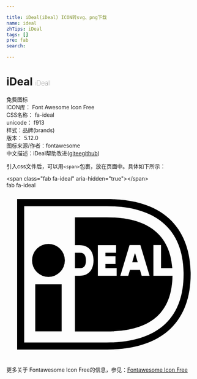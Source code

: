 ```yaml
---

title: iDeal(iDeal) ICON转svg、png下载
name: ideal
zhTips: iDeal
tags: []
pre: fab
search: 

---
```


# iDeal  <small style="font-size: 60%;font-weight: 100">iDeal</small>


<div class="detail-page">
<p>
<span><span class="badge-success badge">免费图标</span> </span>
<br/>
<span>
ICON库：
<span class="badge-secondary badge">Font Awesome Icon Free</span> 
</span>
<br/>
<span>
CSS名称：
<span class="badge-secondary badge">fa-ideal</span> 
</span>
<br/>
<span>
unicode：
<span class="badge-secondary badge">f913</span> 
<copy-btn content='f913' btn-title=""></copy-btn>
<copy-btn :content='String.fromCodePoint(parseInt("f913", 16))' btn-title="复制U"></copy-btn>
</span><br/><span>样式：<span class="badge-light badge">品牌(brands)</span></span>
<br/>
<span>
版本：
<span class="badge-secondary badge">5.12.0</span> 
</span>
<br/>
<span>图标来源/作者：<span class="badge-light badge">fontawesome</span></span> 
<br/>
<span class="zh-detail">中文描述：<span class="badge-primary badge">iDeal</span><span class="help-link"><span>帮助改进</span>(<a href="https://gitee.com/liuwave/icon-helper/edit/master/json/fontawesome/brands/ideal.json" target="_blank" rel="noopener noreferrer">gitee</a><a href="https://github.com/liuwave/icon-helper/edit/master/json/fontawesome/brands/ideal.json" target="_blank" rel="noopener noreferrer">github</a></span>)</span><br/>
</p>
</div>
<div class="alert alert-dark">
  <i class="fab fa-ideal fa-xs"></i>
  <i class="fab fa-ideal fa-sm"></i>
  <i class="fab fa-ideal fa-lg"></i>
  <i class="fab fa-ideal fa-2x"></i>
  <i class="fab fa-ideal fa-3x"></i>
  <i class="fab fa-ideal fa-5x"></i>
  <i class="fab fa-ideal fa-7x"></i>
</div>
<div>
  <p>引入css文件后，可以用<code>&lt;span&gt;</code>包裹，放在页面中。具体如下所示：    
  </p>
  <div class="alert alert-primary" style="font-size: 14px">
    &lt;span class="fab fa-ideal" aria-hidden="true"&gt;&lt;/span&gt;
    <copy-btn content='<span class="fab fa-ideal" aria-hidden="true"></span>'></copy-btn>
  </div>
  <div class="alert alert-secondary">
    <i class="fab fa-ideal"
    style="font-size: 24px"
    aria-hidden="true"></i> fab fa-ideal
    <copy-btn content="fab fa-ideal" btn-title="复制图标名称"></copy-btn>
  </div>
</div>
<div id="svg" class="svg-wrap">
<svg xmlns="http://www.w3.org/2000/svg" viewBox="0 0 576 512"><path d="M125.61,165.48a49.07,49.07,0,1,0,49.06,49.06A49.08,49.08,0,0,0,125.61,165.48ZM86.15,425.84h78.94V285.32H86.15Zm151.46-211.6c0-20-10-22.53-18.74-22.53H204.82V237.5h14.05C228.62,237.5,237.61,234.69,237.61,214.24Zm201.69,46V168.93h22.75V237.5h33.69C486.5,113.08,388.61,86.19,299.67,86.19H204.84V169h14c25.6,0,41.5,17.35,41.5,45.26,0,28.81-15.52,46-41.5,46h-14V425.88h94.83c144.61,0,194.94-67.16,196.72-165.64Zm-109.75,0H273.3V169h54.43v22.73H296v10.58h30V225H296V237.5h33.51Zm74.66,0-5.16-17.67H369.31l-5.18,17.67H340.47L368,168.92h32.35l27.53,91.34ZM299.65,32H32V480H299.65c161.85,0,251-79.73,251-224.52C550.62,172,518,32,299.65,32Zm0,426.92H53.07V53.07H299.65c142.1,0,229.9,64.61,229.9,202.41C529.55,389.57,448.55,458.92,299.65,458.92Zm83.86-264.85L376,219.88H392.4l-7.52-25.81Z"/></svg>
</div>
<detail full-name='fa-ideal'></detail>
    
<div><p>更多关于  Fontawesome Icon Free的信息，参见：<a target="_blank" href="https://iconhelper.cn/fontawesome.html">Fontawesome Icon Free</a>
</p></div>
